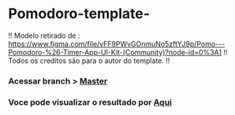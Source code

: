 # Pomodoro-template-
  !! Modelo retirado de : https://www.figma.com/file/vFF9PWvGOnmuNo5zftYJ9p/Pomo---Pomodoro-%26-Timer-App-UI-Kit-(Community)?node-id=0%3A1 !!<br>
   Todos os creditos são para o autor do template. !!
 ### Acessar branch  >  <a href="https://github.com/casiokobs/Mobile-UI-Kit-Ecommerce/tree/master">Master</a>
 ### Voce pode visualizar o resultado por <a href="https://casiokobs.github.io/Mobile-UI-Kit-Ecommerce/">Aqui</a>
